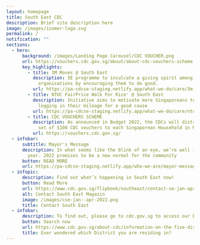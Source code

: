 ```yaml
---
layout: homepage
title: South East CDC
description: Brief site description here
image: /images/isomer-logo.svg
permalink: /
notification: ""
sections:
  - hero:
      background: /images/Landing Page Carousel/CDC VOUCHER.png
      url: https://vouchers.cdc.gov.sg/about/about-cdc-vouchers-scheme
      key_highlights:
        - title: 3M Moves @ South East
          description: 5E programme to inculcate a giving spirit among individuals and
            organisations by encouraging them to do good.
          url: https://pa-cdcse-staging.netlify.app/what-we-do/care/3m-moves-south-east
        - title: NTUC FairPrice Walk For Rice⁺ @ South East
          description: Initiative aims to motivate more Singaporeans to walk or run while
            logging in their mileage for a good cause
          url: https://pa-cdcse-staging.netlify.app/what-we-do/care/ntuc-fairprice-walk-for-rice-south-east
        - title: CDC VOUCHERS SCHEME
          description: As announced in Budget 2022, the CDCs will distribute an additional
            set of $100 CDC vouchers to each Singaporean Household in May 2022.
          url: https://vouchers.cdc.gov.sg/
  - infobar:
      subtitle: Mayor's Message
      description: In what seems like the blink of an eye, we’re well into the new
        year. 2022 promises to be a new normal for the community
      button: READ MORE
      url: https://pa-cdcse-staging.netlify.app/who-we-are/mayor-message
  - infopic:
      description: Find out what’s happening in South East now!
      button: Read More
      url: https://www.cdc.gov.sg/flipbook/southeast/contact-se-jan-apr-2022/index.html#p=1
      alt: Contact South East Magazin
      image: /images/cse-jan--apr-2022.png
      title: Contact South East
  - infobar:
      description: To find out, please go to cdc.gov.sg to access our District Locator.
      button: Search now
      url: https://www.cdc.gov.sg/about-cdc/information-on-the-five-districts
      title: Ever wondered which District you are residing in?
---
```

